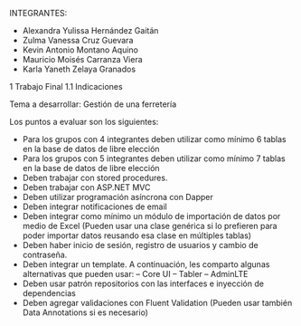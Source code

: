 INTEGRANTES:
- Alexandra Yulissa Hernández Gaitán
- Zulma Vanessa Cruz Guevara
- Kevin Antonio Montano Aquino
- Mauricio Moisés Carranza Viera
- Karla Yaneth Zelaya Granados

1 Trabajo Final
1.1 Indicaciones

Tema a desarrollar:
Gestión de una ferretería

Los puntos a evaluar son los siguientes:
- Para los grupos con 4 integrantes deben utilizar como mínimo 6 tablas en la base de datos de
libre elección
- Para los grupos con 5 integrantes deben utilizar como mínimo 7 tablas en la base de datos de
libre elección
- Deben trabajar con stored procedures.
- Deben trabajar con ASP.NET MVC
- Deben utilizar programación asíncrona con Dapper
- Deben integrar notificaciones de email
- Deben integrar como mínimo un módulo de importación de datos por medio de Excel (Pueden
usar una clase genérica si lo prefieren para poder importar datos reusando esa clase en múltiples
tablas)
- Deben haber inicio de sesión, registro de usuarios y cambio de contraseña.
- Deben integrar un template. A continuación, les comparto algunas alternativas que pueden usar:
    – Core UI
    – Tabler
    – AdminLTE
- Deben usar patrón repositorios con las interfaces e inyección de dependencias
- Deben agregar validaciones con Fluent Validation (Pueden usar también Data Annotations si es
necesario)

